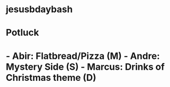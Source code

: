 # jesusbdaybash


<h1/> Potluck <h1>
- Abir: Flatbread/Pizza (M)
  - Andre: Mystery Side (S)
  - Marcus: Drinks of Christmas theme (D)
